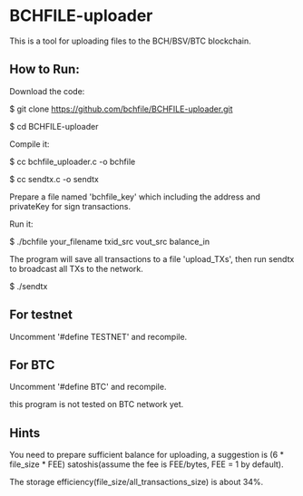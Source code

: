 BCHFILE-uploader
================

This is a tool for uploading files to the BCH/BSV/BTC blockchain.

How to Run:
-----------

Download the code:

$ git clone https://github.com/bchfile/BCHFILE-uploader.git

$ cd BCHFILE-uploader

Compile it:

$ cc bchfile_uploader.c -o bchfile

$ cc sendtx.c -o sendtx

Prepare a file named 'bchfile_key' which including the address and privateKey for sign transactions.

Run it:

$ ./bchfile your_filename txid_src vout_src balance_in

The program will save all transactions to a file 'upload_TXs', then run sendtx to broadcast all TXs to the network.

$ ./sendtx

For testnet
-----------
Uncomment '#define TESTNET' and recompile.

For BTC
-----------
Uncomment '#define BTC' and recompile.

this program is not tested on BTC network yet.

Hints
-----
You need to prepare sufficient balance for uploading, a suggestion is (6 * file_size * FEE) satoshis(assume the fee is FEE/bytes, FEE = 1 by default).

The storage efficiency(file_size/all_transactions_size) is about 34%.
